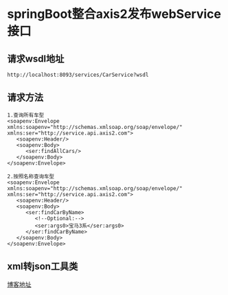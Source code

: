 # springBoot整合axis2发布webService接口
## 请求wsdl地址
    http://localhost:8093/services/CarService?wsdl
## 请求方法
    1.查询所有车型
    <soapenv:Envelope xmlns:soapenv="http://schemas.xmlsoap.org/soap/envelope/" xmlns:ser="http://service.api.axis2.com">
       <soapenv:Header/>
       <soapenv:Body>
          <ser:findAllCars/>
       </soapenv:Body>
    </soapenv:Envelope>
    
    2.按照名称查询车型
    <soapenv:Envelope xmlns:soapenv="http://schemas.xmlsoap.org/soap/envelope/" xmlns:ser="http://service.api.axis2.com">
       <soapenv:Header/>
       <soapenv:Body>
          <ser:findCarByName>
             <!--Optional:-->
             <ser:args0>宝马3系</ser:args0>
          </ser:findCarByName>
       </soapenv:Body>
    </soapenv:Envelope>
## xml转json工具类
   [博客地址](https://blog.csdn.net/tkggetg/article/details/47784321)